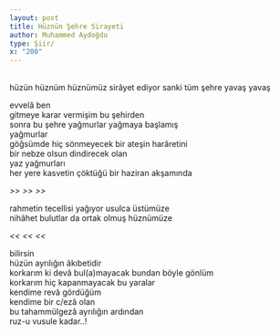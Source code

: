 ```yaml
---
layout: post
title: Hüznün Şehre Sirayeti
author: Muhammed Aydoğdu
type: Şiir/
x: "200"
---
```

<br/>
hüzün  
hüznüm  
hüznümüz  
sirâyet ediyor sanki tüm şehre  
yavaş yavaş  

evvelâ ben  
gitmeye karar vermişim bu şehirden  
sonra bu şehre yağmurlar yağmaya başlamış  
yağmurlar  
göğsümde hiç sönmeyecek bir ateşin harâretini  
bir nebze olsun dindirecek olan  
yaz yağmurları  
her yere kasvetin çöktüğü bir haziran akşamında  

_>> >> >>_

rahmetin tecellisi yağıyor usulca üstümüze  
nihâhet bulutlar da ortak olmuş hüznümüze  

_<< << <<_

bilirsin  
hüzün ayrılığın âkıbetidir  
korkarım ki devâ bul(a)mayacak bundan böyle gönlüm  
korkarım hiç kapanmayacak bu yaralar  
kendime revâ gördüğüm  
kendime bir c/ezâ olan  
bu tahammülgezâ ayrılığın ardından  
ruz-u vusule kadar..!  
